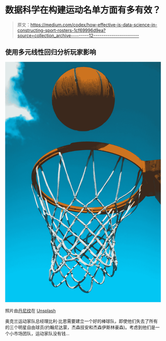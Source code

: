 # 数据科学在构建运动名单方面有多有效？

> 原文：<https://medium.com/codex/how-effective-is-data-science-in-constructing-sport-rosters-1cf69996d9ea?source=collection_archive---------12----------------------->

## 使用多元线性回归分析玩家影响

![](img/ffe4c6dff7c9e043651be58de7ff3eff.png)

照片由[丹尼纹](https://unsplash.com/@dannylines?utm_source=medium&utm_medium=referral)在 [Unsplash](https://unsplash.com?utm_source=medium&utm_medium=referral)

奥克兰运动家队总经理比利·比恩需要建立一个好的棒球队，即使他们失去了所有的三个明星自由球员(约翰尼达蒙，杰森技安和杰森伊斯林豪森)。考虑到他们是一个小市场团队，运动家队没有钱…